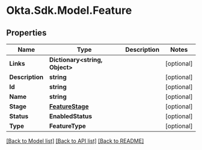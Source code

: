 # Okta.Sdk.Model.Feature
## Properties

Name | Type | Description | Notes
------------ | ------------- | ------------- | -------------
**Links** | **Dictionary&lt;string, Object&gt;** |  | [optional] 
**Description** | **string** |  | [optional] 
**Id** | **string** |  | [optional] 
**Name** | **string** |  | [optional] 
**Stage** | [**FeatureStage**](FeatureStage.md) |  | [optional] 
**Status** | **EnabledStatus** |  | [optional] 
**Type** | **FeatureType** |  | [optional] 

[[Back to Model list]](../README.md#documentation-for-models) [[Back to API list]](../README.md#documentation-for-api-endpoints) [[Back to README]](../README.md)

